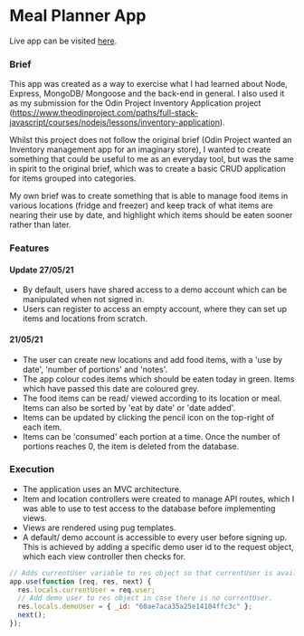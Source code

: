 # Meal Planner App

Live app can be visited [here](https://powerful-depths-88188.herokuapp.com/).

### Brief

This app was created as a way to exercise what I had learned about Node, Express, MongoDB/ Mongoose and the back-end in general. I also used it as my submission for the Odin Project Inventory Application project (https://www.theodinproject.com/paths/full-stack-javascript/courses/nodejs/lessons/inventory-application).

Whilst this project does not follow the original brief (Odin Project wanted an Inventory management app for an imaginary store), I wanted to create something that could be useful to me as an everyday tool, but was the same in spirit to the original brief, which was to create a basic CRUD application for items grouped into categories.

My own brief was to create something that is able to manage food items in various locations (fridge and freezer) and keep track of what items are nearing their use by date, and highlight which items should be eaten sooner rather than later.

### Features

#### Update 27/05/21

- By default, users have shared access to a demo account which can be manipulated when not signed in.
- Users can register to access an empty account, where they can set up items and locations from scratch.

#### 21/05/21

- The user can create new locations and add food items, with a 'use by date', 'number of portions' and 'notes'.
- The app colour codes items which should be eaten today in green. Items which have passed this date are coloured grey.
- The food items can be read/ viewed according to its location or meal. Items can also be sorted by 'eat by date' or 'date added'.
- Items can be updated by clicking the pencil icon on the top-right of each item.
- Items can be 'consumed' each portion at a time. Once the number of portions reaches 0, the item is deleted from the database.

### Execution

- The application uses an MVC architecture.
- Item and location controllers were created to manage API routes, which I was able to use to test access to the database before implementing views.
- Views are rendered using pug templates.
- A default/ demo account is accessible to every user before signing up. This is achieved by adding a specific demo user id to the request object, which each view controller then checks for.

```js
// Adds currentUser variable to res object so that currentUser is available in all views.
app.use(function (req, res, next) {
  res.locals.currentUser = req.user;
  // Add demo user to res object in case there is no currentUser.
  res.locals.demoUser = { _id: "60ae7aca35a25e14184ffc3c" };
  next();
});
```
